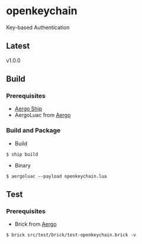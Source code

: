 # openkeychain

Key-based Authentication


## Latest

v1.0.0


## Build

### Prerequisites

- [Aergo Ship](https://github.com/aergoio/ship/releases)
- AergoLuac from [Aergo](https://github.com/aergoio/aergo/releases)


### Build and Package

- Build

```console
$ ship build
```

- Binary

```console
$ aergoluac --payload openkeychain.lua
```


## Test

### Prerequisites

- Brick from [Aergo](https://github.com/aergoio/aergo/releases)

```console
$ brick src/test/brick/test-openkeychain.brick -v
```
